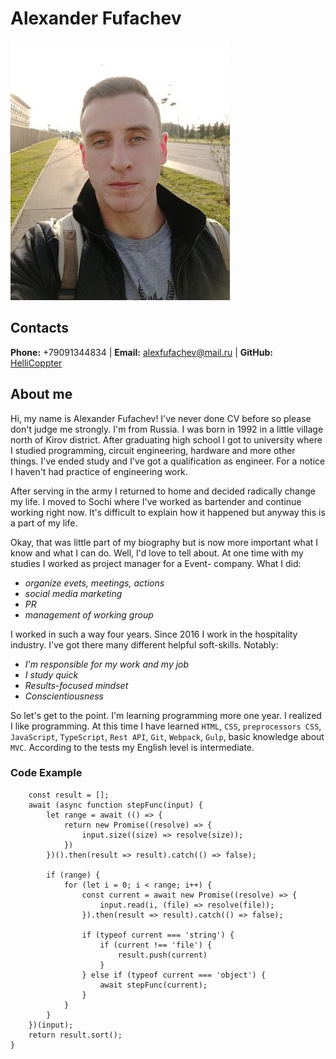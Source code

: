 # Alexander Fufachev

![Hi, my name is Alexander Fufachev!](rsscool-cv-html\assets\photo.png)

## Contacts
**Phone:** +79091344834 | **Email:** alexfufachev@mail.ru | **GitHub:** [HelliCoppter](https://github.com/HelliCoppter)

## About me

Hi, my name is Alexander Fufachev! I've never done CV before so please don't judge me strongly. I'm from Russia. I was born in 1992 in a little village north of Kirov district. After graduating high school I got to university where I studied programming, circuit engineering, hardware and more other things. I've ended study and I've got a qualification as engineer. For a notice I haven't had practice of engineering work.

After serving in the army I returned to home and decided radically change my life. I moved to Sochi where I've worked as bartender and continue working right now.
It's difficult to explain how it happened but anyway this is a part of my life.

Okay, that was little part of my biography but is now more important what I know and what I can do. Well, I'd love to tell about. At one time with my studies I worked as project manager for a Event- company. What I did:
- *organize evets, meetings, actions*
- *social media marketing*
- *PR*
- *management of working group*

I worked in such a way four years. Since 2016 I work in the hospitality industry. I've got there many different helpful soft-skills. Notably:
- *I'm responsible for my work and my job*
- *I study quick*
- *Results-focused mindset*
- *Conscientiousness*

So let's get to the point. I'm learning programming more one year. I realized I like programming. At this time I have learned `HTML`, `CSS`, `preprocessors CSS`, `JavaScript`, `TypeScript`, `Rest API`, `Git`, `Webpack`, `Gulp`, basic knowledge about `MVC`. According to the tests my English level is intermediate.

### Code Example
``` async function solution(input) {
    const result = [];
    await (async function stepFunc(input) {
        let range = await (() => {
            return new Promise((resolve) => {
                input.size((size) => resolve(size));
            })
        })().then(result => result).catch(() => false);

        if (range) {
            for (let i = 0; i < range; i++) {
                const current = await new Promise((resolve) => {
                    input.read(i, (file) => resolve(file));
                }).then(result => result).catch(() => false);
                
                if (typeof current === 'string') {
                    if (current !== 'file') {
                        result.push(current)
                    } 
                } else if (typeof current === 'object') {
                    await stepFunc(current);
                }
            }
        }
    })(input);
    return result.sort();
}
```